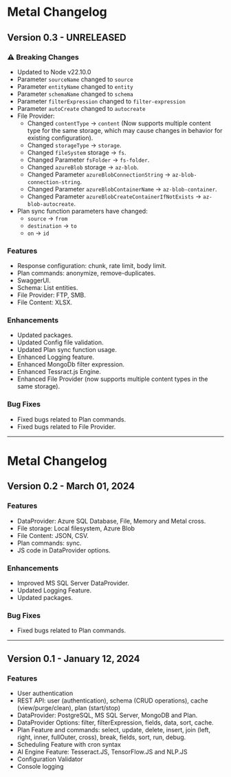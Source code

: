 # Metal Changelog

## Version 0.3 - UNRELEASED

### ⚠️ Breaking Changes
- Updated to Node v22.10.0
- Parameter `sourceName` changed to `source`
- Parameter `entityName` changed to `entity`
- Parameter `schemaName` changed to `schema`
- Parameter `filterExpression` changed to `filter-expression`
- Parameter `autoCreate` changed to `autocreate`
- File Provider:
    - Changed `contentType` → `content` (Now supports multiple content type for the same storage, which may cause changes in behavior for existing configuration).
    - Changed `storageType` → `storage`.
    - Changed `fileSystem` storage → `fs`.
    - Changed Parameter `fsFolder` → `fs-folder`.
    - Changed `azureBlob` storage → `az-blob`.
    - Changed Parameter `azureBlobConnectionString` → `az-blob-connection-string`.
    - Changed Parameter `azureBlobContainerName` → `az-blob-container`.
    - Changed Parameter `azureBlobCreateContainerIfNotExists` → `az-blob-autocreate`.
- Plan sync function parameters have changed:
  - `source` → `from`
  - `destination` → `to`
  - `on` → `id`

### Features
- Response configuration: chunk, rate limit, body limit.
- Plan commands: anonymize, remove-duplicates.
- SwaggerUI.
- Schema: List entities.
- File Provider: FTP, SMB.
- File Content: XLSX.

### Enhancements
- Updated packages.
- Updated Config file validation.
- Updated Plan sync function usage.
- Enhanced Logging feature.
- Enhanced MongoDb filter expression.
- Enhanced Tessract.js Engine.
- Enhanced File Provider (now supports multiple content types in the same storage).

### Bug Fixes
- Fixed bugs related to Plan commands.
- Fixed bugs related to File Provider.

---
# Metal Changelog

## Version 0.2 - March 01, 2024

### Features
- DataProvider: Azure SQL Database, File, Memory and Metal cross.
- File storage: Local filesystem, Azure Blob
- File Content: JSON, CSV.
- Plan commands: sync.
- JS code in DataProvider options.

### Enhancements
- Improved MS SQL Server DataProvider.
- Updated Logging Feature.
- Updated packages.

### Bug Fixes
- Fixed bugs related to Plan commands.

---
## Version 0.1 - January 12, 2024

### Features
- User authentication
- REST API: user (authentication), schema (CRUD operations), cache (view/purge/clean), plan (start/stop)
- DataProvider: PostgreSQL, MS SQL Server, MongoDB and Plan.
- DataProvider Options: filter, filterExpression, fields, data, sort, cache.
- Plan Feature and commands: select, update, delete, insert, join (left, right, inner, fullOuter, cross), break, fields, sort, run, debug.
- Scheduling Feature with cron syntax
- AI Engine Feature: Tesseract.JS, TensorFlow.JS and NLP.JS
- Configuration Validator
- Console logging